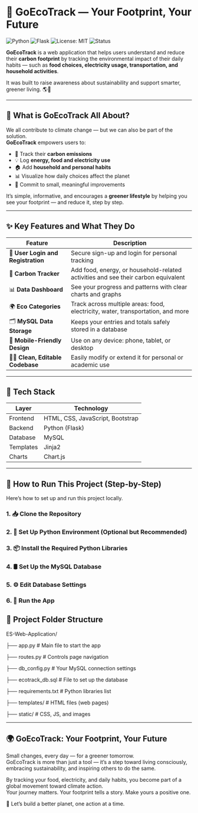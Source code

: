 # 🌿 GoEcoTrack — Your Footprint, Your Future

![Python](https://img.shields.io/badge/Python-3.10-blue.svg)
![Flask](https://img.shields.io/badge/Flask-Web%20Framework-lightgrey.svg)
![License: MIT](https://img.shields.io/badge/License-MIT-yellow.svg)
![Status](https://img.shields.io/badge/status-active-brightgreen)

**GoEcoTrack** is a web application that helps users understand and reduce their **carbon footprint** by tracking the environmental impact of their daily habits — such as **food choices, electricity usage, transportation, and household activities**.

It was built to raise awareness about sustainability and support smarter, greener living. 🌎💚

---

## 🎯 What is GoEcoTrack All About?

We all contribute to climate change — but we can also be part of the solution.  
**GoEcoTrack** empowers users to:

- 🌽 Track their **carbon emissions**
- 💡 Log **energy, food and electricity use**
- 🏠 Add **household and personal habits**
- 📊 Visualize how daily choices affect the planet
- 🌱 Commit to small, meaningful improvements

It’s simple, informative, and encourages a **greener lifestyle** by helping you see your footprint — and reduce it, step by step.

---

## ✨ Key Features and What They Do

| Feature | Description |
|--------|-------------|
| 🔐 **User Login and Registration** | Secure sign-up and login for personal tracking |
| 🧮 **Carbon Tracker** | Add food, energy, or household-related activities and see their carbon equivalent |
| 📊 **Data Dashboard** | See your progress and patterns with clear charts and graphs |
| 🌍 **Eco Categories** | Track across multiple areas: food, electricity, water, transportation, and more |
| 🗂️ **MySQL Data Storage** | Keeps your entries and totals safely stored in a database |
| 📱 **Mobile-Friendly Design** | Use on any device: phone, tablet, or desktop |
| 🧑‍💻 **Clean, Editable Codebase** | Easily modify or extend it for personal or academic use |

---

## 🧰 Tech Stack

| Layer      | Technology           |
|------------|----------------------|
| Frontend   | HTML, CSS, JavaScript, Bootstrap |
| Backend    | Python (Flask)        |
| Database   | MySQL                 |
| Templates  | Jinja2                |
| Charts     | Chart.js              |


---

## 🚀 How to Run This Project (Step-by-Step)

Here’s how to set up and run this project locally.

### 1. 📥 Clone the Repository

### 2. 🐍 Set Up Python Environment (Optional but Recommended)

### 3. 📦 Install the Required Python Libraries

### 4. 🛢️ Set Up the MySQL Database

### 5. ⚙️ Edit Database Settings

### 6. 🏁 Run the App


## 📁 Project Folder Structure

ES-Web-Application/

├── app.py             # Main file to start the app

├── routes.py          # Controls page navigation

├── db_config.py       # Your MySQL connection settings

├── ecotrack_db.sql    # File to set up the database

├── requirements.txt   # Python libraries list

├── templates/         # HTML files (web pages)

├── static/            # CSS, JS, and images


---

## 🌍 GoEcoTrack: Your Footprint, Your Future

Small changes, every day — for a greener tomorrow.  
GoEcoTrack is more than just a tool — it’s a step toward living consciously, embracing sustainability, and inspiring others to do the same.

By tracking your food, electricity, and daily habits, you become part of a global movement toward climate action.  
Your journey matters. Your footprint tells a story. Make yours a positive one.

💚 Let’s build a better planet, one action at a time.

